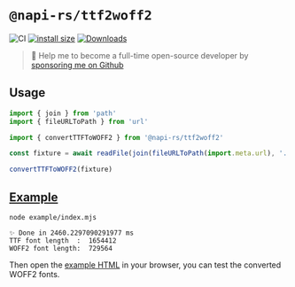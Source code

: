# `@napi-rs/ttf2woff2`

![CI](https://github.com/Brooooooklyn/ttf2woff2/workflows/CI/badge.svg)
[![install size](https://packagephobia.com/badge?p=@napi-rs/ttf2woff2)](https://packagephobia.com/result?p=@napi-rs/ttf2woff2)
[![Downloads](https://img.shields.io/npm/dm/@napi-rs/ttf2woff2.svg?sanitize=true)](https://npmcharts.com/compare/@napi-rs/ttf2woff2?minimal=true)

> 🚀 Help me to become a full-time open-source developer by [sponsoring me on Github](https://github.com/sponsors/Brooooooklyn)

## Usage

```js
import { join } from 'path'
import { fileURLToPath } from 'url'

import { convertTTFToWOFF2 } from '@napi-rs/ttf2woff2'

const fixture = await readFile(join(fileURLToPath(import.meta.url), '..', './iconsfont.ttf'))

convertTTFToWOFF2(fixture)
```

## [Example](example/index.mjs)

```shell
node example/index.mjs

✨ Done in 2460.2297090291977 ms
TTF font length  :  1654412
WOFF2 font length:  729564
```

Then open the [example HTML](example/index.html) in your browser, you can test the converted WOFF2 fonts.
